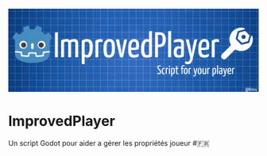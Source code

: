 ![Bannière du projet](https://github.com/Kh4ru/ImprovedPlayer/blob/main/banner.png)
# ImprovedPlayer
Un script Godot pour aider a gérer les propriétés joueur
#🇫🇷
